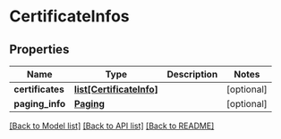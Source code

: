 # CertificateInfos

## Properties
Name | Type | Description | Notes
------------ | ------------- | ------------- | -------------
**certificates** | [**list[CertificateInfo]**](CertificateInfo.md) |  | [optional] 
**paging_info** | [**Paging**](Paging.md) |  | [optional] 

[[Back to Model list]](../README.md#documentation-for-models) [[Back to API list]](../README.md#documentation-for-api-endpoints) [[Back to README]](../README.md)


